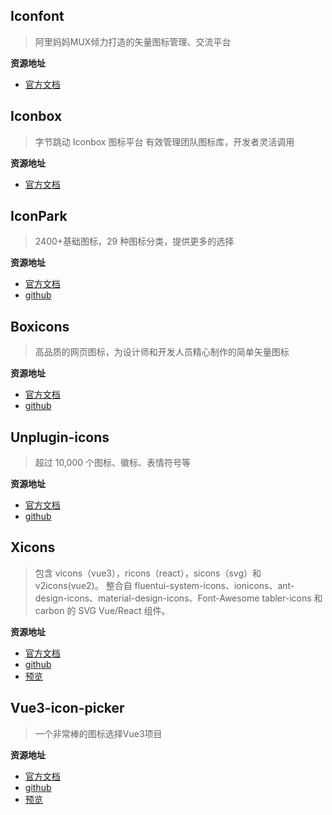 ## Iconfont

> 阿里妈妈MUX倾力打造的矢量图标管理、交流平台

**资源地址**

- [官方文档](https://www.iconfont.cn/)

## Iconbox

> 字节跳动 Iconbox 图标平台 有效管理团队图标库，开发者灵活调用

**资源地址**

- [官方文档](https://arco.design/iconbox/libs)

## IconPark

> 2400+基础图标，29 种图标分类，提供更多的选择

**资源地址**

- [官方文档](https://iconpark.oceanengine.com/home)
- [github](https://github.com/bytedance/iconpark)

## Boxicons

> 高品质的网页图标，为设计师和开发人员精心制作的简单矢量图标

**资源地址**

- [官方文档](https://boxicons.com/)
- [github](https://github.com/atisawd/boxicons)

## Unplugin-icons

> 超过 10,000 个图标、徽标、表情符号等

**资源地址**

- [官方文档](https://github.com/antfu/unplugin-icons#readme)
- [github](https://github.com/antfu/unplugin-icons)

## Xicons

> 包含 vicons（vue3），ricons（react），sicons（svg）和 v2icons(vue2)。 整合自 fluentui-system-icons、ionicons、ant-design-icons、material-design-icons、Font-Awesome tabler-icons 和 carbon 的 SVG Vue/React 组件。

**资源地址**

- [官方文档](https://github.com/07akioni/xicons/blob/main/README.zh-CN.md)
- [github](https://github.com/07akioni/xicons)
- [预览](https://www.xicons.org/#/zh-CN)

## Vue3-icon-picker

> 一个非常棒的图标选择Vue3项目

**资源地址**

- [官方文档](https://github.com/hasinhayder/vue3-icon-picker#readme)
- [github](https://github.com/hasinhayder/vue3-icon-picker)
- [预览](https://vue3-icon-picker.pages.dev/)

